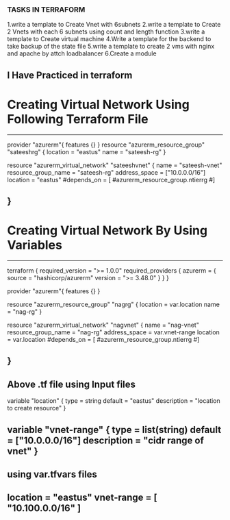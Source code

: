 ### TASKS IN TERRAFORM
1.write a template to Create Vnet with 6subnets
2.write a template to Create 2 Vnets with each 6 subnets using count and length function
3.write a template to Create virtual machine
4.Write a template for the backend to take backup of the state file
5.write a template to create 2 vms with nginx and apache by attch loadbalancer
6.Create a module



## I Have Practiced in terraform


# Creating Virtual Network Using Following Terraform File
---
provider "azurerm"{
    features {}
}
resource "azurerm_resource_group" "sateeshrg" {
  location = "eastus"
  name     = "sateesh-rg"
}

resource "azurerm_virtual_network" "sateeshvnet" {
  name                = "sateesh-vnet"
  resource_group_name = "sateesh-rg"
  address_space       = ["10.0.0.0/16"]
  location            = "eastus"
  #depends_on = [
    #azurerm_resource_group.ntierrg
  #]

}
---



# Creating Virtual Network By Using Variables
---
terraform {
  required_version = ">= 1.0.0"
  required_providers {
    azurerm = {
      source  = "hashicorp/azurerm"
      version = ">= 3.48.0"
    }
  }
}


provider "azurerm"{
    features {}
}


resource "azurerm_resource_group" "nagrg" {
  location = var.location
  name     = "nag-rg"
}

resource "azurerm_virtual_network" "nagvnet" {
  name                = "nag-vnet"
  resource_group_name = "nag-rg"
  address_space       = var.vnet-range
  location            = var.location
  #depends_on = [
    #azurerm_resource_group.ntierrg
  #]

}
---

Above .tf file using Input files 
---
variable "location" {
  type        = string
  default     = "eastus"
  description = "location to create resource"
}

variable "vnet-range" {
  type        = list(string)
  default     = ["10.0.0.0/16"]
  description = "cidr range of vnet"
}
---

using var.tfvars files 
---
location = "eastus"
vnet-range = [ "10.100.0.0/16" ]
---


